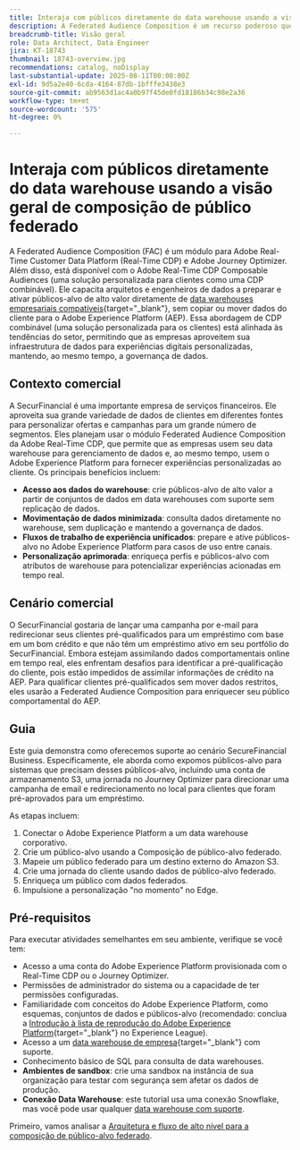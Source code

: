 ```yaml
---
title: Interaja com públicos diretamente do data warehouse usando a visão geral de composição de público federado
description: A Federated Audience Composition é um recurso poderoso que permite que arquitetos e engenheiros de dados preparem e ativem públicos de alto valor diretamente de data warehouses compatíveis.
breadcrumb-title: Visão geral
role: Data Architect, Data Engineer
jira: KT-18743
thumbnail: 18743-overview.jpg
recommendations: catalog, noDisplay
last-substantial-update: 2025-08-11T00:00:00Z
exl-id: 9d5a2e40-6cda-4164-87db-1bfffe3438e3
source-git-commit: ab9563d1ac4a0b97f45de0fd18186b34c98e2a36
workflow-type: tm+mt
source-wordcount: '575'
ht-degree: 0%

---
```


# Interaja com públicos diretamente do data warehouse usando a visão geral de composição de público federado

A Federated Audience Composition (FAC) é um módulo para Adobe Real-Time Customer Data Platform (Real-Time CDP) e Adobe Journey Optimizer. Além disso, está disponível com o Adobe Real-Time CDP Composable Audiences (uma solução personalizada para clientes como uma CDP combinável). Ele capacita arquitetos e engenheiros de dados a preparar e ativar públicos-alvo de alto valor diretamente de [data warehouses empresariais compatíveis](https://experienceleague.adobe.com/pt-br/docs/federated-audience-composition/using/start/access-prerequisites){target="_blank"}, sem copiar ou mover dados do cliente para o Adobe Experience Platform (AEP). Essa abordagem de CDP combinável (uma solução personalizada para os clientes) está alinhada às tendências do setor, permitindo que as empresas aproveitem sua infraestrutura de dados para experiências digitais personalizadas, mantendo, ao mesmo tempo, a governança de dados.

## Contexto comercial

A SecurFinancial é uma importante empresa de serviços financeiros. Ele aproveita sua grande variedade de dados de clientes em diferentes fontes para personalizar ofertas e campanhas para um grande número de segmentos. Eles planejam usar o módulo Federated Audience Composition da Adobe Real-Time CDP, que permite que as empresas usem seu data warehouse para gerenciamento de dados e, ao mesmo tempo, usem o Adobe Experience Platform para fornecer experiências personalizadas ao cliente. Os principais benefícios incluem:

- **Acesso aos dados do warehouse**: crie públicos-alvo de alto valor a partir de conjuntos de dados em data warehouses com suporte sem replicação de dados.
- **Movimentação de dados minimizada**: consulta dados diretamente no warehouse, sem duplicação e mantendo a governança de dados.
- **Fluxos de trabalho de experiência unificados**: prepare e ative públicos-alvo no Adobe Experience Platform para casos de uso entre canais.
- **Personalização aprimorada**: enriqueça perfis e públicos-alvo com atributos de warehouse para potencializar experiências acionadas em tempo real.

## Cenário comercial

O SecurFinancial gostaria de lançar uma campanha por e-mail para redirecionar seus clientes pré-qualificados para um empréstimo com base em um bom crédito e que não têm um empréstimo ativo em seu portfólio do SecurFinancial. Embora estejam assimilando dados comportamentais online em tempo real, eles enfrentam desafios para identificar a pré-qualificação do cliente, pois estão impedidos de assimilar informações de crédito na AEP. Para qualificar clientes pré-qualificados sem mover dados restritos, eles usarão a Federated Audience Composition para enriquecer seu público comportamental do AEP.

## Guia

Este guia demonstra como oferecemos suporte ao cenário SecureFinancial Business. Especificamente, ele aborda como expomos públicos-alvo para sistemas que precisam desses públicos-alvo, incluindo uma conta de armazenamento S3, uma jornada no Journey Optimizer para direcionar uma campanha de email e redirecionamento no local para clientes que foram pré-aprovados para um empréstimo.

As etapas incluem:

1. Conectar o Adobe Experience Platform a um data warehouse corporativo.
2. Crie um público-alvo usando a Composição de público-alvo federado.
3. Mapeie um público federado para um destino externo do Amazon S3.
4. Crie uma jornada do cliente usando dados de público-alvo federado.
5. Enriqueça um público com dados federados.
6. Impulsione a personalização &quot;no momento&quot; no Edge.

## Pré-requisitos

Para executar atividades semelhantes em seu ambiente, verifique se você tem:

- Acesso a uma conta do Adobe Experience Platform provisionada com o Real-Time CDP ou o Journey Optimizer.
- Permissões de administrador do sistema ou a capacidade de ter permissões configuradas.
- Familiaridade com conceitos do Adobe Experience Platform, como esquemas, conjuntos de dados e públicos-alvo (recomendado: conclua a [Introdução à lista de reprodução do Adobe Experience Platform](https://experienceleague.adobe.com/pt-br/playlists/experience-platform-introduction?lang=en){target="_blank"} no Experience League).
- Acesso a um [data warehouse de empresa](https://experienceleague.adobe.com/pt-br/docs/federated-audience-composition/using/start/access-prerequisites){target="_blank"} com suporte.
- Conhecimento básico de SQL para consulta de data warehouses.
- **Ambientes de sandbox**: crie uma sandbox na instância de sua organização para testar com segurança sem afetar os dados de produção.
- **Conexão Data Warehouse**: este tutorial usa uma conexão Snowflake, mas você pode usar qualquer [data warehouse com suporte](https://experienceleague.adobe.com/pt-br/docs/federated-audience-composition/using/start/access-prerequisites).

Primeiro, vamos analisar a [Arquitetura e fluxo de alto nível para a composição de público-alvo federado](fac-architecture-and-flow.md).
